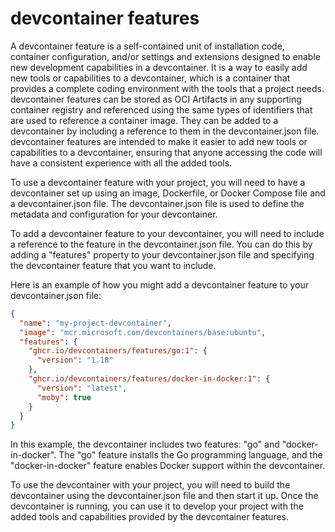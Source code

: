 # devcontainer features

A devcontainer feature is a self-contained unit of installation code, container
configuration, and/or settings and extensions designed to enable new development
capabilities in a devcontainer. It is a way to easily add new tools or
capabilities to a devcontainer, which is a container that provides a complete
coding environment with the tools that a project needs. devcontainer features
can be stored as OCI Artifacts in any supporting container registry and
referenced using the same types of identifiers that are used to reference a
container image. They can be added to a devcontainer by including a reference to
them in the devcontainer.json file. devcontainer features are intended to make
it easier to add new tools or capabilities to a devcontainer, ensuring that
anyone accessing the code will have a consistent experience with all the added
tools.

To use a devcontainer feature with your project, you will need to have a
devcontainer set up using an image, Dockerfile, or Docker Compose file and a
devcontainer.json file. The devcontainer.json file is used to define the
metadata and configuration for your devcontainer.

To add a devcontainer feature to your devcontainer, you will need to include a
reference to the feature in the devcontainer.json file. You can do this by
adding a "features" property to your devcontainer.json file and specifying the
devcontainer feature that you want to include.

Here is an example of how you might add a devcontainer feature to your
devcontainer.json file:

```json
{
  "name": "my-project-devcontainer",
  "image": "mcr.microsoft.com/devcontainers/base:ubuntu",
  "features": {
    "ghcr.io/devcontainers/features/go:1": {
      "version": "1.18"
    },
    "ghcr.io/devcontainers/features/docker-in-docker:1": {
      "version": "latest",
      "moby": true
    }
  }
}
```

In this example, the devcontainer includes two features: "go" and
"docker-in-docker". The "go" feature installs the Go programming language, and
the "docker-in-docker" feature enables Docker support within the devcontainer.

To use the devcontainer with your project, you will need to build the
devcontainer using the devcontainer.json file and then start it up. Once the
devcontainer is running, you can use it to develop your project with the added
tools and capabilities provided by the devcontainer features.
